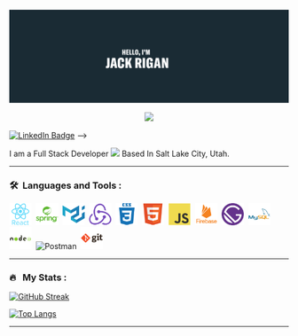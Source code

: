 [![Jacks's GitHub Banner](./Github_banner.png)](https://jackrigan.com)
<p align="center"><img src="https://media.giphy.com/media/h0Cq1ClzO3UpupFPjP/giphy.gif" width="100"/></p>
<p align="center">

<!-- LINKED IN AND WEBSITE  -->
 <a href="https://www.linkedin.com/in/jackrigan"><img src="https://img.shields.io/badge/LinkedIn-blue?style=for-the-badge&logo=linkedin&logoColor=white" alt="LinkedIn Badge"></a> -->
<!-- <a href='http://www.jackrigan.com'><img src='https://img.shields.io/badge/-ReactJs-61DAFB?logo=react&logoColor=white&style=plastic' alt='Website Badge'/></a>

</p>
<!-- <p align="center"><img src="https://komarev.com/ghpvc/?username=kakbar&style=flat-square&color=blue" alt=""></p> -->


I am a Full Stack Developer <img src="https://media.giphy.com/media/WUlplcMpOCEmTGBtBW/giphy.gif" width="30"> Based In Salt Lake City, Utah.


---

### 🛠 &nbsp;Languages and Tools :

<p>
<img src="https://github.com/devicons/devicon/blob/master/icons/react/react-original-wordmark.svg" title="React" alt="React" width="40" height="40"/>&nbsp;
<img src="https://github.com/devicons/devicon/blob/master/icons/spring/spring-original-wordmark.svg" title="Spring" alt="Spring" width="40" height="40"/>&nbsp;
<img src="https://github.com/devicons/devicon/blob/master/icons/materialui/materialui-original.svg" title="Material UI" alt="Material UI" width="40" height="40"/>&nbsp;
<img src="https://github.com/devicons/devicon/blob/master/icons/redux/redux-original.svg" title="Redux" alt="Redux " width="40" height="40"/>&nbsp;
<img src="https://github.com/devicons/devicon/blob/master/icons/css3/css3-plain-wordmark.svg"  title="CSS3" alt="CSS" width="40" height="40"/>&nbsp;
<img src="https://github.com/devicons/devicon/blob/master/icons/html5/html5-original.svg" title="HTML5" alt="HTML" width="40" height="40"/>&nbsp;
<img src="https://github.com/devicons/devicon/blob/master/icons/javascript/javascript-original.svg" title="JavaScript" alt="JavaScript" width="40" height="40"/>&nbsp;
<img src="https://github.com/devicons/devicon/blob/master/icons/firebase/firebase-plain-wordmark.svg" title="Firebase" alt="Firebase" width="40" height="40"/>&nbsp;
<img src="https://github.com/devicons/devicon/blob/master/icons/gatsby/gatsby-original.svg" title="Gatsby"  alt="Gatsby" width="40" height="40"/>&nbsp;
<img src="https://github.com/devicons/devicon/blob/master/icons/mysql/mysql-original-wordmark.svg" title="MySQL"  alt="MySQL" width="40" height="40"/>&nbsp;
<img src="https://github.com/devicons/devicon/blob/master/icons/nodejs/nodejs-original-wordmark.svg" title="NodeJS" alt="NodeJS" width="40" height="40"/>&nbsp;
<img src="https://www.vectorlogo.zone/logos/getpostman/getpostman-icon.svg" title="Postman"  alt="Postman" width="40" height="40"/>&nbsp;
<img src="https://github.com/devicons/devicon/blob/master/icons/git/git-original-wordmark.svg" title="Git" **alt="Git" width="40" height="40"/>&nbsp;
</p>

---

### 🔥 &nbsp; My Stats :
[![GitHub Streak](http://github-readme-streak-stats.herokuapp.com?user=JackXN&theme=dark&background=000000)](https://git.io/streak-stats)

[![Top Langs](https://github-readme-stats.vercel.app/api/top-langs/?username=JackXN&layout=compact&theme=vision-friendly-dark)](https://github.com/anuraghazra/github-readme-stats)

---


